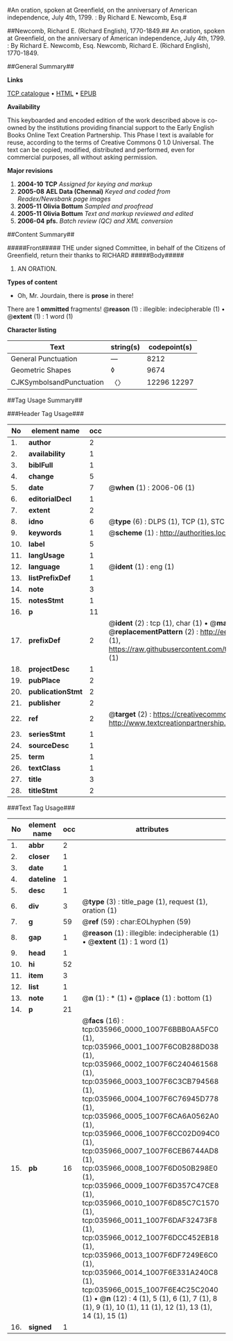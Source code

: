 #An oration, spoken at Greenfield, on the anniversary of American independence, July 4th, 1799. : By Richard E. Newcomb, Esq.#

##Newcomb, Richard E. (Richard English), 1770-1849.##
An oration, spoken at Greenfield, on the anniversary of American independence, July 4th, 1799. : By Richard E. Newcomb, Esq.
Newcomb, Richard E. (Richard English), 1770-1849.

##General Summary##

**Links**

[TCP catalogue](http://www.ota.ox.ac.uk/tcp/)  • 
[HTML](http://tei.it.ox.ac.uk/tcp/Texts-HTML/free/N27/N27008.html)  • 
[EPUB](http://tei.it.ox.ac.uk/tcp/Texts-EPUB/free/N27/N27008.epub)

**Availability**

This keyboarded and encoded edition of the
	       work described above is co-owned by the institutions
	       providing financial support to the Early English Books
	       Online Text Creation Partnership. This Phase I text is
	       available for reuse, according to the terms of Creative
	       Commons 0 1.0 Universal. The text can be copied,
	       modified, distributed and performed, even for
	       commercial purposes, all without asking permission.

**Major revisions**

1. __2004-10__ __TCP__ *Assigned for keying and markup*
1. __2005-08__ __AEL Data (Chennai)__ *Keyed and coded from Readex/Newsbank page images*
1. __2005-11__ __Olivia Bottum__ *Sampled and proofread*
1. __2005-11__ __Olivia Bottum__ *Text and markup reviewed and edited*
1. __2006-04__ __pfs.__ *Batch review (QC) and XML conversion*

##Content Summary##

#####Front#####
THE under signed Committee, in behalf of the Citizens of Greenfield, return their thanks to RICHARD 
#####Body#####

1. AN ORATION.

**Types of content**

  * Oh, Mr. Jourdain, there is **prose** in there!

There are 1 **ommitted** fragments! 
 @__reason__ (1) : illegible: indecipherable (1)  •  @__extent__ (1) : 1 word (1)

**Character listing**


|Text|string(s)|codepoint(s)|
|---|---|---|
|General Punctuation|—|8212|
|Geometric Shapes|◊|9674|
|CJKSymbolsandPunctuation|〈〉|12296 12297|

##Tag Usage Summary##

###Header Tag Usage###

|No|element name|occ|attributes|
|---|---|---|---|
|1.|__author__|2||
|2.|__availability__|1||
|3.|__biblFull__|1||
|4.|__change__|5||
|5.|__date__|7| @__when__ (1) : 2006-06 (1)|
|6.|__editorialDecl__|1||
|7.|__extent__|2||
|8.|__idno__|6| @__type__ (6) : DLPS (1), TCP (1), STC (1), NOTIS (1), IMAGE-SET (1), EVANS-CITATION (1)|
|9.|__keywords__|1| @__scheme__ (1) : http://authorities.loc.gov/ (1)|
|10.|__label__|5||
|11.|__langUsage__|1||
|12.|__language__|1| @__ident__ (1) : eng (1)|
|13.|__listPrefixDef__|1||
|14.|__note__|3||
|15.|__notesStmt__|1||
|16.|__p__|11||
|17.|__prefixDef__|2| @__ident__ (2) : tcp (1), char (1)  •  @__matchPattern__ (2) : ([0-9\-]+):([0-9IVX]+) (1), (.+) (1)  •  @__replacementPattern__ (2) : http://eebo.chadwyck.com/downloadtiff?vid=$1&page=$2 (1), https://raw.githubusercontent.com/textcreationpartnership/Texts/master/tcpchars.xml#$1 (1)|
|18.|__projectDesc__|1||
|19.|__pubPlace__|2||
|20.|__publicationStmt__|2||
|21.|__publisher__|2||
|22.|__ref__|2| @__target__ (2) : https://creativecommons.org/publicdomain/zero/1.0/ (1), http://www.textcreationpartnership.org/docs/. (1)|
|23.|__seriesStmt__|1||
|24.|__sourceDesc__|1||
|25.|__term__|1||
|26.|__textClass__|1||
|27.|__title__|3||
|28.|__titleStmt__|2||


###Text Tag Usage###

|No|element name|occ|attributes|
|---|---|---|---|
|1.|__abbr__|2||
|2.|__closer__|1||
|3.|__date__|1||
|4.|__dateline__|1||
|5.|__desc__|1||
|6.|__div__|3| @__type__ (3) : title_page (1), request (1), oration (1)|
|7.|__g__|59| @__ref__ (59) : char:EOLhyphen (59)|
|8.|__gap__|1| @__reason__ (1) : illegible: indecipherable (1)  •  @__extent__ (1) : 1 word (1)|
|9.|__head__|1||
|10.|__hi__|52||
|11.|__item__|3||
|12.|__list__|1||
|13.|__note__|1| @__n__ (1) : * (1)  •  @__place__ (1) : bottom (1)|
|14.|__p__|21||
|15.|__pb__|16| @__facs__ (16) : tcp:035966_0000_1007F6BBB0AA5FC0 (1), tcp:035966_0001_1007F6C0B288D038 (1), tcp:035966_0002_1007F6C240461568 (1), tcp:035966_0003_1007F6C3CB794568 (1), tcp:035966_0004_1007F6C76945D778 (1), tcp:035966_0005_1007F6CA6A0562A0 (1), tcp:035966_0006_1007F6CC02D094C0 (1), tcp:035966_0007_1007F6CEB6744AD8 (1), tcp:035966_0008_1007F6D050B298E0 (1), tcp:035966_0009_1007F6D357C47CE8 (1), tcp:035966_0010_1007F6D85C7C1570 (1), tcp:035966_0011_1007F6DAF32473F8 (1), tcp:035966_0012_1007F6DCC452EB18 (1), tcp:035966_0013_1007F6DF7249E6C0 (1), tcp:035966_0014_1007F6E331A240C8 (1), tcp:035966_0015_1007F6E4C25C2040 (1)  •  @__n__ (12) : 4 (1), 5 (1), 6 (1), 7 (1), 8 (1), 9 (1), 10 (1), 11 (1), 12 (1), 13 (1), 14 (1), 15 (1)|
|16.|__signed__|1||
